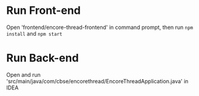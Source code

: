 # Run Front-end

Open 'frontend/encore-thread-frontend' in command prompt, then run `npm install` and `npm start`



# Run Back-end

Open and run 'src/main/java/com/cbse/encorethread/EncoreThreadApplication.java' in IDEA

